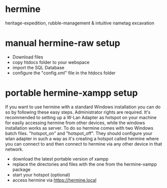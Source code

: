 # hermine
heritage-expedition, rubble-management &amp; intuitive nametag excavation

# manual hermine-raw setup

- Download files
- copy htdocs folder to your webspace
- import the SQL Database
- configure the "config.xml" file in the htdocs folder

# portable hermine-xampp setup
If you want to use hermine with a standard Windows installation you can do so by following these easy steps. Administrator rights are required.
It's recommended to setting up a W-Lan Adapter as hotspot on your machine for easily accessing hermine from other devices, while the windows installation works as server. To do so hermine comes with two Windows batch files. "hotspot_on" and "hotspot_off". They should configure your wlan adapter in such a way as it's creating a hotspot called hermine where you can connect to and then connect to hermine via any other device in that network.

- download the latest portable version of xampp
- replace the directories and files with the one from the hermine-xampp package
- start your hotspot (optional)
- access hermine via https://hermine.local
